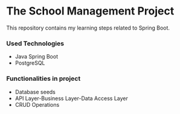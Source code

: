 # The School Management Project
This repository contains my learning steps related to Spring Boot.

### Used Technologies
- Java Spring Boot
- PostgreSQL
### Functionalities in project
- Database seeds
- API Layer-Business Layer-Data Access Layer
- CRUD Operations
